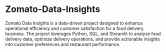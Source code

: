 # Zomato-Data-Insights
Zomato Data Insights is a data-driven project designed to enhance operational efficiency and customer satisfaction for a food delivery business. The project leverages Python, SQL, and Streamlit to analyze food delivery data, optimize delivery operations, and provide actionable insights into customer preferences and restaurant performance.
